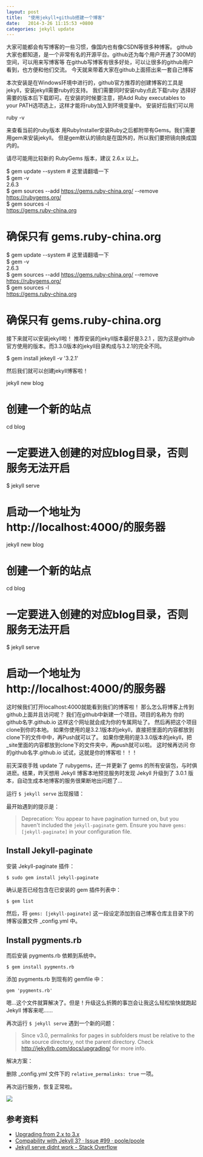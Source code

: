 ```yaml
---
layout: post
title:  "使用jekyll+github搭建一个博客"
date:   2014-3-26 11:15:53 +0800
categories: jekyll update
---
```



大家可能都会有写博客的一些习惯，像国内也有像CSDN等很多种博客。
github大家也都知道，是一个非常有名的开源平台。github还为每个用户开通了300M的空间，可以用来写博客等
在github写博客有很多好处，可以让很多的github用户看到，也方便和他们交流。
今天就来带着大家在github上面搭出来一套自己博客

本次安装是在Windows环境中进行的，github官方推荐的创建博客的工具是jekyll，安装jekyll需要ruby的支持。
我们需要同时安装ruby点此下载ruby
选择好需要的版本后下载即可。在安装的时候要注意，把Add Ruby executables to your PATH选项选上，这样才能将ruby加入到环境变量中。
安装好后我们可以用

ruby -v

来查看当前的ruby版本
用RubyInstaller安装Ruby之后都附带有Gems。我们需要用gem来安装jekyll。
但是gem默认的镜向是在国外的，所以我们要把镜向换成国内的。

请尽可能用比较新的 RubyGems 版本，建议 2.6.x 以上。

$ gem update --system # 这里请翻墙一下   
$ gem -v   
2.6.3  
$ gem sources --add https://gems.ruby-china.org/ --remove https://rubygems.org/  
$ gem sources -l  
https://gems.ruby-china.org  
# 确保只有 gems.ruby-china.org  

	

$ gem update --system # 这里请翻墙一下   
$ gem -v   
2.6.3  
$ gem sources --add https://gems.ruby-china.org/ --remove https://rubygems.org/  
$ gem sources -l  
https://gems.ruby-china.org  
# 确保只有 gems.ruby-china.org  

接下来就可以安装jekyll啦！
推荐安装的jekyll版本最好是3.2.1 ，因为这是github官方使用的版本。而3.3.0版本的jekyll目录构成与3.2.1的完全不同。

$ gem install jekeyll -v '3.2.1'  

然后我们就可以创建jekyll博客啦！

jekyll new blog    
# 创建一个新的站点   
cd blog   
# 一定要进入创建的对应blog目录，否则服务无法开启   
$ jekyll serve   
# 启动一个地址为http://localhost:4000/的服务器   

	

jekyll new blog    
# 创建一个新的站点   
cd blog   
# 一定要进入创建的对应blog目录，否则服务无法开启   
$ jekyll serve   
# 启动一个地址为http://localhost:4000/的服务器   

这时候我们打开localhost:4000就能看到我们的博客啦！
那么怎么将博客上传到github上面并且访问呢？
我们在github中新建一个项目。项目的名称为 你的github名字.github.io
这样这个网址就会成为你的专属网址了。
然后再把这个项目clone到你的本地。
如果你使用的是3.2.1版本的jekyll，直接把里面的内容都放到clone下的文件中中，再Push就可以了。
如果你使用的是3.3.0版本的jekyll，把_site里面的内容都放到clone下的文件夹中，再push就可以啦。
这时候再访问 你的github名字.github.io 试试，这就是你的博客啦！！！



前天深夜手贱 update 了 rubygems，还一并更新了 gems 的所有安装包，与时俱进麽。结果，昨天想用 Jekyll 博客本地预览服务时发现 Jekyll 升级到了 3.0.1 版本，自动生成本地博客的服务很果断地出问题了...


运行 ```$ jekyll serve``` 出现报错：

最开始遇到的提示是：

> Deprecation: You appear to have pagination turned on, but you haven't included the `jekyll-paginate` gem. Ensure you have `gems: [jekyll-paginate]` in your configuration file.

## Install Jekyll-paginate

安装 Jekyll-paginate 插件：

```
$ sudo gem install jekyll-paginate
```

确认是否已经包含在已安装的 gem 插件列表中：

```
$ gem list
```

然后，将 `gems: [jekyll-paginate]` 这一段设定添加到自己博客仓库主目录下的博客设置文件 _config.yml 中。

## Install pygments.rb

而后安装 pygments.rb 依赖到系统中。

```
$ gem install pygments.rb
```

添加 pygments.rb 到现有的 gemfile 中：

```
gem 'pygments.rb'
```

嗯...这个文件就算解决了。但是！升级这么折腾的事岂会让我这么轻松愉快就跑起 Jekyll 博客来呢……

再次运行 ```$ jekyll serve``` 遇到一个新的问题：

> Since v3.0, permalinks for pages in subfolders must be relative to the site source directory, not the parent directory. Check http://jekyllrb.com/docs/upgrading/ for more info.

解决方案：

删除 _config.yml 文件下的 `relative_permalinks: true` 一项。  

再次运行服务，恢复正常啦。

![](http://dreamofbook.qiniudn.com/Blog.Jekyll.Run.The.Serve.png)


## 参考资料
* [Upgrading from 2.x to 3.x](http://jekyllrb.com/docs/upgrading/2-to-3/)
* [Compability with Jekyll 3? · Issue #99 · poole/poole](https://github.com/poole/poole/issues/99)
* [Jekyll serve didnt work - Stack Overflow](http://stackoverflow.com/questions/33439019/jekyll-serve-didnt-work)